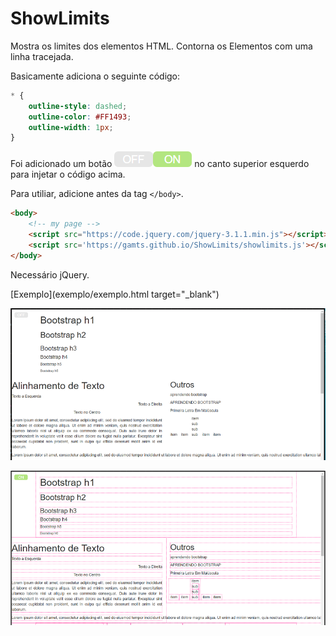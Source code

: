 # ShowLimits
Mostra os limites dos elementos HTML. Contorna os Elementos com uma linha tracejada.

Basicamente adiciona o seguinte código:
```css
* {
    outline-style: dashed;
    outline-color: #FF1493;
    outline-width: 1px;
}
``` 

Foi adicionado um botão ![botão](img/imagem3.png) no canto superior esquerdo para injetar o código acima.

Para utiliar, adicione antes da tag `</body>`.
```html
<body>
    <!-- my page -->
    <script src="https://code.jquery.com/jquery-3.1.1.min.js"></script>
    <script src='https://gamts.github.io/ShowLimits/showlimits.js'></script>
</body>
```

Necessário jQuery.

[Exemplo](exemplo/exemplo.html target="_blank")

![sem contornos](img/imagem1.PNG)

![com contornos](img/imagem2.PNG)

